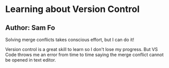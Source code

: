 # Learning about Version Control

## Author: Sam Fo

Solving merge conflicts takes conscious effort, but I can do it!

Version control is a great skill to learn so I don't lose my progress.
But VS Code throws me an error from time to time saying the merge conflict cannot be opened in text editor.

